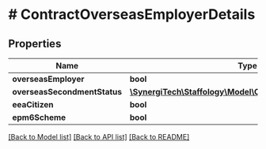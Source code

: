 # # ContractOverseasEmployerDetails

## Properties

Name | Type | Description | Notes
------------ | ------------- | ------------- | -------------
**overseasEmployer** | **bool** |  | [optional]
**overseasSecondmentStatus** | [**\SynergiTech\Staffology\Model\OverseasSecondmentStatus**](OverseasSecondmentStatus.md) |  | [optional]
**eeaCitizen** | **bool** |  | [optional]
**epm6Scheme** | **bool** |  | [optional]

[[Back to Model list]](../../README.md#models) [[Back to API list]](../../README.md#endpoints) [[Back to README]](../../README.md)
